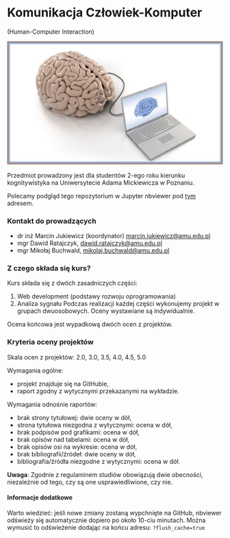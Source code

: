 # Komunikacja Człowiek-Komputer

(Human-Computer Interaction)

![BCI](images/bci.jpg)

Przedmiot prowadzony jest dla studentów 2-ego roku kierunku kognitywistyka na Uniwersytecie Adama Mickiewicza w Poznaniu.

Polecamy podgląd tego repozytorium w Jupyter nbviewer pod [tym](https://nbviewer.jupyter.org/github/mikbuch/hci/tree/master/) adresem.

### Kontakt do prowadzących

 * dr inż Marcin Jukiewicz (koordynator) marcin.jukiewicz@amu.edu.pl
 * mgr Dawid Ratajczyk, dawid.ratajczyk@amu.edu.pl
 * mgr Mikołaj Buchwald, mikolaj.buchwald@amu.edu.pl

### Z czego składa się kurs?

Kurs składa się z dwóch zasadniczych części:
 1. Web development (podstawy rozwoju oprogramowania)
 2. Analiza sygnału
Podczas realizacji każdej części wykonujemy projekt w grupach dwuosobowych. Oceny wystawiane są indywidualnie.

Ocena końcowa jest wypadkową dwóch ocen z projektów.

### Kryteria oceny projektów

Skala ocen z projektów: 2.0, 3.0, 3.5, 4.0, 4.5, 5.0

Wymagania ogólne:
 * projekt znajduje się na GitHubie,
 * raport zgodny z wytycznymi przekazanymi na wykładzie.

Wymagania odnośnie raportów:
 * brak strony tytułowej: dwie oceny w dół,
 * strona tytułowa niezgodna z wytycznymi: ocena w dół,
 * brak podpisów pod grafikami: ocena w dół,
 * brak opisów nad tabelami: ocena w dół,
 * brak opisów osi na wykresie: ocena w dół,
 * brak bibliografii/źródeł: dwie oceny w dół,
 * bibliografia/źródła niezgodne z wytycznymi: ocena w dół.

**Uwaga**: Zgodnie z regulaminem studiów obowiązują dwie obecności, niezależnie od tego, czy są one usprawiedliwione, czy nie.

#### Informacje dodatkowe

Warto wiedzieć: jeśli nowe zmiany zostaną wypchnięte na GitHub, nbviewer odświeży się automatycznie dopiero po około 10-ciu minutach. Można wymusić to odświeżenie dodając na końcu adresu: `?flush_cache=true`
